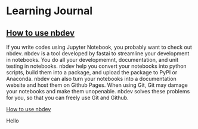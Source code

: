 Learning Journal
================

<!-- WARNING: THIS FILE WAS AUTOGENERATED! DO NOT EDIT! -->

## [How to use nbdev](/How_to_use_nbdev.ipynb)

If you write codes using Jupyter Notebook, you probably want to check
out nbdev. nbdev is a tool developed by fastai to streamline your
development in notebooks. You do all your developmemnt, documentation,
and unit testing in notebooks. nbdev help you convert your notebooks
into python scripts, build them into a package, and upload the package
to PyPI or Anaconda. nbdev can also turn your notebooks into a
documentation website and host them on Github Pages. When using Git, Git
may damage your notebooks and make them unopenable. nbdev solves these
problems for you, so that you can freely use Git and Github.

[How to use nbdev](How_to_use_nbdev.ipynb)

Hello
